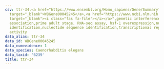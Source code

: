 ```yaml
---
csv: ttr-34,<a href="https://www.ensembl.org/Homo_sapiens/Gene/Summary?db=core;g=WBGene00045245"
  target="_blank">WBGene00045245</a>,<a href="https://www.ncbi.nlm.nih.gov/pubmed/30894454"
  target="_blank"><i class="fas fa-file"></i></a>",genetic interference,functional
  association,prime adult stage, RNA-seq assay, hsf-1 overexpression,nucleotide sequence
  identification,nucleotide sequence identification,transcriptional regulation,up-regulates
  activity
data_alias: ttr-34
data_id: WBGene00045245
data_numevidence: 1
data_species: Caenorhabditis elegans
data_taxid: '6239'
title: ttr-34
---
```

